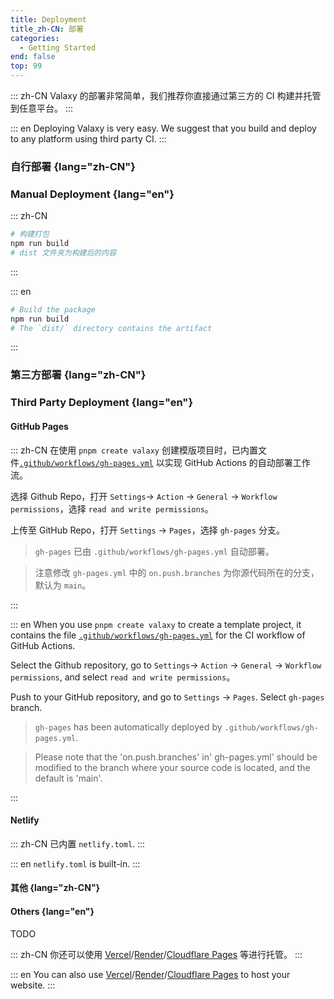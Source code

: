 ```yaml
---
title: Deployment
title_zh-CN: 部署
categories:
  - Getting Started
end: false
top: 99
---
```


::: zh-CN
Valaxy 的部署非常简单，我们推荐你直接通过第三方的 CI 构建并托管到任意平台。
:::

::: en
Deploying Valaxy is very easy. We suggest that you build and deploy to any platform using third party CI.
:::

### 自行部署 {lang="zh-CN"}

### Manual Deployment {lang="en"}

::: zh-CN

```bash
# 构建打包
npm run build
# dist 文件夹为构建后的内容
```

:::

::: en

```bash
# Build the package
npm run build
# The `dist/` directory contains the artifact
```

:::

### 第三方部署 {lang="zh-CN"}

### Third Party Deployment {lang="en"}

#### GitHub Pages

::: zh-CN
在使用 `pnpm create valaxy` 创建模版项目时，已内置文件[`.github/workflows/gh-pages.yml`](https://github.com/YunYouJun/valaxy/blob/main/packages/create-valaxy/template/.github/workflows/gh-pages.yml) 以实现 GitHub Actions 的自动部署工作流。


选择 Github Repo，打开 `Settings`-> `Action` -> `General` -> `Workflow permissions`，选择 `read and write permissions`。

上传至 GitHub Repo，打开 `Settings` -> `Pages`，选择 `gh-pages` 分支。

> `gh-pages` 已由 `.github/workflows/gh-pages.yml` 自动部署。


> 注意修改 `gh-pages.yml` 中的 `on.push.branches` 为你源代码所在的分支，默认为 `main`。

:::


::: en
When you use `pnpm create valaxy` to create a template project, it contains the file [`.github/workflows/gh-pages.yml`](https://github.com/YunYouJun/valaxy/blob/main/packages/create-valaxy/template/.github/workflows/gh-pages.yml) for the CI workflow of GitHub Actions.


Select the Github repository, go to `Settings`-> `Action` -> `General` -> `Workflow permissions`, and select `read and write permissions`。

Push to your GitHub repository, and go to `Settings` -> `Pages`. Select `gh-pages` branch.

> `gh-pages` has been automatically deployed by `.github/workflows/gh-pages.yml`.

> Please note that the 'on.push.branches' in' gh-pages.yml' should be modified to the branch where your source code is located, and the default is 'main'.

:::

#### Netlify

::: zh-CN
已内置 `netlify.toml`.
:::

::: en
`netlify.toml` is built-in.
:::

#### 其他 {lang="zh-CN"}

#### Others {lang="en"}

TODO

::: zh-CN
你还可以使用 [Vercel](https://vercel.com/)/[Render](https://render.com/)/[Cloudflare Pages](https://pages.cloudflare.com/) 等进行托管。
:::

::: en
You can also use [Vercel](https://vercel.com/)/[Render](https://render.com/)/[Cloudflare Pages](https://pages.cloudflare.com/) to host your website.
:::
